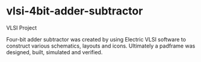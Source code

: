 # vlsi-4bit-adder-subtractor
VLSI Project

Four-bit adder subtractor was created by using Electric VLSI software to construct various schematics, layouts and icons. Ultimately a padframe was designed, built, simulated and verified.

